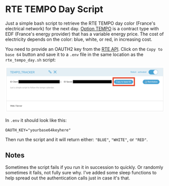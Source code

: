 # RTE TEMPO Day Script

Just a simple bash script to retrieve the RTE TEMPO day color (France's electrical network) for the next day. [Option TEMPO](https://particulier.edf.fr/fr/accueil/gestion-contrat/options/tempo.html#/selection-bp) is a contract type with EDF (France's energy provider) that has a variable energy price. The cost of electricity depends on the color: blue, white, or red, in increasing cost.

You need to provide an OAUTH2 key from the [RTE API](https://data.rte-france.com). Click on the `Copy to base 64` button and save it to a `.env` file in the same location as the `rte_tempo_day.sh` script:

![](rte_tempo_key.png)

In `.env` it should look like this:

```
OAUTH_KEY="yourbase64keyhere"
```

Then run the script and it will return either: `"BLUE"`, `"WHITE"`, or `"RED"`.

## Notes

Sometimes the script fails if you run it in succession to quickly. Or randomly sometimes it fails, not fully sure why. I've added some sleep functions to help spread out the authentication calls just in case it's that.
